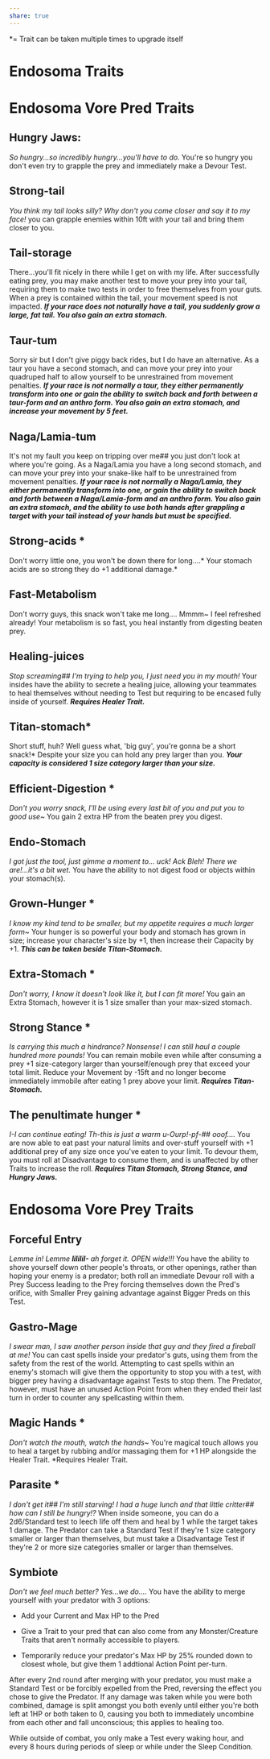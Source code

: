 ```yaml
---
share: true
---
```


\*= Trait can be taken multiple times to upgrade itself
# Endosoma Traits


# Endosoma Vore Pred Traits

## Hungry Jaws:
*So hungry...so incredibly hungry...you'll have to do.* You're so hungry you don't even try to grapple the prey and immediately make a Devour Test.

## Strong-tail
*You think my tail looks silly? Why don't you come closer and say it to my face!* you can grapple enemies within 10ft with your tail and bring them closer to you.

## Tail-storage
There...you'll fit nicely in there while I get on with my life. After successfully eating prey, you may make another test to move your prey into your tail, requiring them to make two tests in order to free themselves from your guts. When a prey is contained within the tail, your movement speed is not impacted. ***If your race does not naturally have a tail, you suddenly grow a large, fat tail. You also gain an extra stomach.***

## Taur-tum
Sorry sir but I don't give piggy back rides, but I do have an alternative. As a taur you have a second stomach, and can move your prey into your quadruped half to allow yourself to be unrestrained from movement penalties. ***If your race is not normally a taur, they either permanently transform into one or gain the ability to switch back and forth between a taur-form and an anthro form. You also gain an extra stomach, and increase your movement by 5 feet.***

## Naga/Lamia-tum
It's not my fault you keep on tripping over me## you just don't look at where you're going. As a Naga/Lamia you have a long second stomach, and can move your prey into your snake-like half to be unrestrained from movement penalties. ***If your race is not normally a Naga/Lamia, they either permanently transform into one, or gain the ability to switch back and forth between a Naga/Lamia-form and an anthro form. You also gain an extra stomach, and the ability to use both hands after grappling a target with your tail instead of your hands but must be specified.***

## Strong-acids \*
Don't worry little one, you won't be down there for long....* Your stomach acids are so strong they do +1 additional damage.*

## Fast-Metabolism
Don't worry guys, this snack won't take me long.... Mmmm~ I feel refreshed already! Your metabolism is so fast, you heal instantly from digesting beaten prey.

## Healing-juices
*Stop screaming## I'm trying to help you, I just need you in my mouth!* Your insides have the ability to secrete a healing juice, allowing your teammates to heal themselves without needing to Test but requiring to be encased fully inside of yourself. ***Requires Healer Trait.***

## Titan-stomach*
Short stuff, huh? Well guess what, 'big guy', you're gonna be a short snack!* Despite your size you can hold any prey larger than you. ***Your capacity is considered 1 size category larger than your size.***

## Efficient-Digestion \* 
*Don't you worry snack, I'll be using every last bit of you and put you to good use~* You gain 2 extra HP from the beaten prey you digest.

## Endo-Stomach
*I got just the tool, just gimme a moment to...* *uck! Ack Bleh!* *There we are!...it's a bit wet.* You have the ability to not digest food or objects within your stomach(s).

## Grown-Hunger \* 
*I know my kind tend to be smaller, but my appetite requires a much larger form~* Your hunger is so powerful your body and stomach has grown in size; increase your character's size by +1, then increase their Capacity by +1. ***This can be taken beside Titan-Stomach.***

## Extra-Stomach \* 
*Don't worry, I know it doesn't look like it, but I can fit more!* You gain an Extra Stomach, however it is 1 size smaller than your max-sized stomach.

## Strong Stance \*
*Is carrying this much a hindrance? Nonsense! I can still haul a couple hundred more pounds!* You can remain mobile even while after consuming a prey +1 size-category larger than yourself/enough prey that exceed your total limit. Reduce your Movement by -15ft and no longer become immediately immobile after eating 1 prey above your limit. ***Requires Titan-Stomach.***

## The penultimate hunger \*
*I-I can continue eating! Th-this is just a warm u-Ourp!-pf-## ooof....* You are now able to eat past your natural limits and over-stuff yourself with +1 additional prey of any size once you've eaten to your limit. To devour them, you must roll at Disadvantage to consume them, and is unaffected by other Traits to increase the roll. ***Requires Titan Stomach, Strong Stance, and Hungry Jaws.***
# Endosoma Vore Prey Traits

## Forceful Entry
*Lemme in! Lemme* ***IiIiIiI-*** *ah forget it. OPEN wide!!!* You have the ability to shove yourself down other people's throats, or other openings, rather than hoping your enemy is a predator; both roll an immediate Devour roll with a Prey Success leading to the Prey forcing themselves down the Pred's orifice, with Smaller Prey gaining advantage against Bigger Preds on this Test.

## Gastro-Mage
*I swear man, I saw another person inside that guy and they fired a fireball at me!* You can cast spells inside your predator's guts, using them from the safety from the rest of the world. Attempting to cast spells within an enemy's stomach will give them the opportunity to stop you with a test, with bigger prey having a disadvantage against Tests to stop them. The Predator, however, must have an unused Action Point from when they ended their last turn in order to counter any spellcasting within them.

## Magic Hands \* 
*Don't watch the mouth, watch the hands~* You're magical touch allows you to heal a target by rubbing and/or massaging them for +1 HP alongside the Healer Trait. *Requires Healer Trait.  

## Parasite \* 
*I don't get it## I'm still starving! I had a huge lunch and that little critter## how can I still be hungry!?* When inside someone, you can do a 2d6/Standard test to leech life off them and heal by 1 while the target takes 1 damage. The Predator can take a Standard Test if they're 1 size category smaller or larger than themselves, but must take a Disadvantage Test if they're 2 or more size categories smaller or larger than themselves.

## Symbiote
*Don't we feel much better?* *Yes...we do....* You have the ability to merge yourself with your predator with 3 options:

- Add your Current and Max HP to the Pred

- Give a Trait to your pred that can also come from any Monster/Creature Traits that aren't normally accessible to players.

- Temporarily reduce your predator's Max HP by 25% rounded down to closest whole, but give them 1 addtional Action Point per-turn.

After every 2nd round after merging with your predator, you must make a Standard Test or be forcibly expelled from the Pred, reversing the effect you chose to give the Predator. If any damage was taken while you were both combined, damage is split amongst you both evenly until either you're both left at 1HP or both taken to 0, causing you both to immediately uncombine from each other and fall unconscious; this applies to healing too.

While outside of combat, you only make a Test every waking hour, and every 8 hours during periods of sleep or while under the Sleep Condition.